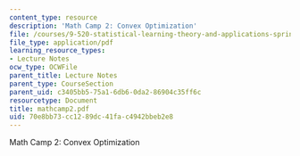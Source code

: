 ```yaml
---
content_type: resource
description: 'Math Camp 2: Convex Optimization'
file: /courses/9-520-statistical-learning-theory-and-applications-spring-2003/70e8bb73cc1289dc41fac4942bbeb2e8_mathcamp2.pdf
file_type: application/pdf
learning_resource_types:
- Lecture Notes
ocw_type: OCWFile
parent_title: Lecture Notes
parent_type: CourseSection
parent_uid: c3405bb5-75a1-6db6-0da2-86904c35ff6c
resourcetype: Document
title: mathcamp2.pdf
uid: 70e8bb73-cc12-89dc-41fa-c4942bbeb2e8
---
```

Math Camp 2: Convex Optimization